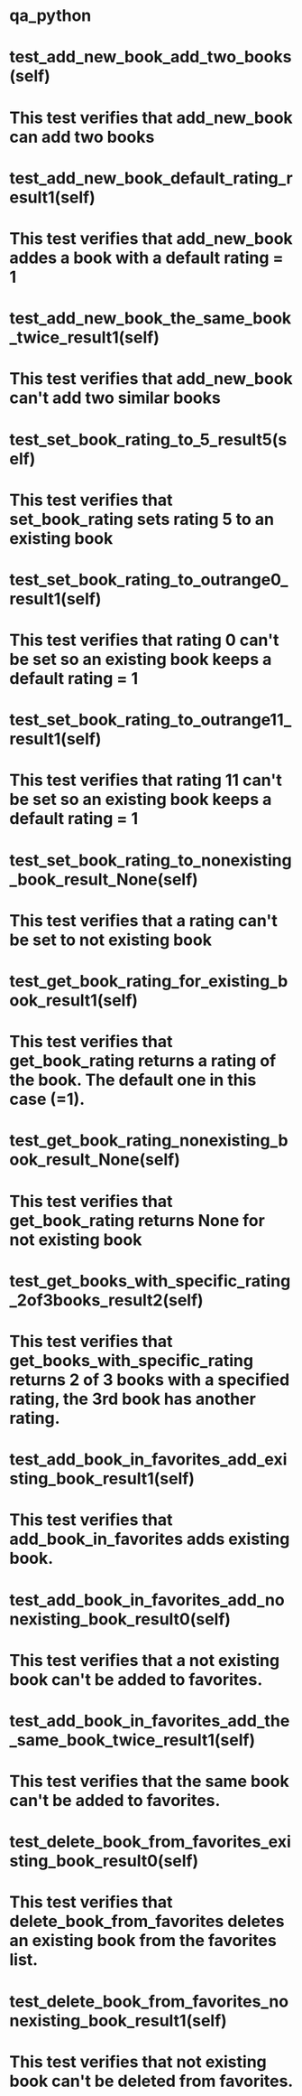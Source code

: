 # qa_python
# test_add_new_book_add_two_books(self)
# This test verifies that add_new_book can add two books

# test_add_new_book_default_rating_result1(self)
# This test verifies that add_new_book addes a book with a default rating = 1

# test_add_new_book_the_same_book_twice_result1(self)
# This test verifies that add_new_book can't add two similar books

# test_set_book_rating_to_5_result5(self)
# This test verifies that set_book_rating sets rating 5 to an existing book

# test_set_book_rating_to_outrange0_result1(self)
# This test verifies that rating 0 can't be set so an existing book keeps a default rating = 1

# test_set_book_rating_to_outrange11_result1(self)
# This test verifies that rating 11 can't be set so an existing book keeps a default rating = 1

# test_set_book_rating_to_nonexisting_book_result_None(self)
# This test verifies that a rating can't be set to not existing book

# test_get_book_rating_for_existing_book_result1(self)
# This test verifies that get_book_rating returns a rating of the book. The default one in this case (=1).

# test_get_book_rating_nonexisting_book_result_None(self)
# This test verifies that get_book_rating returns None for not existing book

# test_get_books_with_specific_rating_2of3books_result2(self)
# This test verifies that get_books_with_specific_rating returns 2 of 3 books with a specified rating, the 3rd book has another rating. 

# test_add_book_in_favorites_add_existing_book_result1(self)
# This test verifies that add_book_in_favorites adds existing book.

# test_add_book_in_favorites_add_nonexisting_book_result0(self)
# This test verifies that a not existing book can't be added to favorites.

# test_add_book_in_favorites_add_the_same_book_twice_result1(self)
# This test verifies that the same book can't be added to favorites.

# test_delete_book_from_favorites_existing_book_result0(self)
# This test verifies that delete_book_from_favorites deletes an existing book from the favorites list.

# test_delete_book_from_favorites_nonexisting_book_result1(self)
# This test verifies that not existing book can't be deleted from favorites. 
